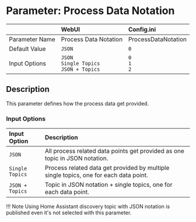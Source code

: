 # Parameter: Process Data Notation

|                   | WebUI               | Config.ini
|:---               |:---                 |:----
| Parameter Name    | Process Data Notation | ProcessDataNotation
| Default Value     | `JSON`              | `0`
| Input Options     | `JSON`<br>`Single Topics`<br>`JSON + Topics`| `0`<br>`1`<br>`2`


## Description

This parameter defines how the process data get provided.


### Input Options

| Input Option              | Description
|:---                       |:---
| `JSON`                    | All process related data points get provided as one topic in JSON notation.
| `Single Topics`           | Process related data get provided by multiple single topics, one for each data point.
| `JSON + Topics`           | Topic in JSON notation + single topics, one for each data point.


!!! Note
    Using Home Assistant discovery topic with JSON notation is published even it's not selected with this parameter.

